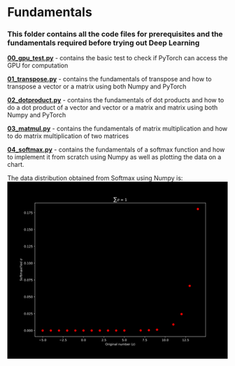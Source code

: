 # Fundamentals

### This folder contains all the code files for prerequisites and the fundamentals required before trying out **Deep Learning**

__[00_gpu_test.py](https://github.com/IndraP24/Complete-Deep-Learning-with-PyTorch/blob/main/00_Fundamentals/00_gpu_test.py)__ - contains the basic test to check if PyTorch can access the GPU for computation

__[01_transpose.py](https://github.com/IndraP24/Complete-Deep-Learning-with-PyTorch/blob/main/00_Fundamentals/01_transpose.py)__ - contains the fundamentals of transpose and how to transpose a vector or a matrix using both Numpy and PyTorch

__[02_dotproduct.py](https://github.com/IndraP24/Complete-Deep-Learning-with-PyTorch/blob/main/00_Fundamentals/02_dotproduct.py)__ - contains the fundamentals of dot products and how to do a dot product of a vector and vector or a matrix and matrix using both Numpy and PyTorch

__[03_matmul.py](https://github.com/IndraP24/Complete-Deep-Learning-with-PyTorch/blob/main/00_Fundamentals/03_matmul.py)__ - contains the fundamentals of matrix multiplication and how to do matrix multiplication of two matrices

__[04_softmax.py](https://github.com/IndraP24/Complete-Deep-Learning-with-PyTorch/blob/main/00_Fundamentals/04_softmax.py)__ - contains the fundamentals of a softmax function and how to implement it from scratch using Numpy as well as plotting the data on a chart.

The data distribution obtained from Softmax using Numpy is:
![Softmax image](https://github.com/IndraP24/Complete-Deep-Learning-with-PyTorch/blob/main/00_Fundamentals/plots/Softmax.svg)